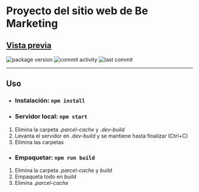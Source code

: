 # Proyecto del sitio web de Be Marketing

## **[Vista previa](http://kenza.ar/bemarketing)**

![package version](https://img.shields.io/github/package-json/v/kenzaflow/bemarketing)
![commit activity](https://img.shields.io/github/commit-activity/w/kenzaflow/bemarketing)
![last commit](https://img.shields.io/github/last-commit/kenzaflow/bemarketing)

---

## Uso

- ### Instalación: **`npm install`**

- ### Servidor local: **`npm start`**

1. Elimina la carpeta *.parcel-cache* y *.dev-build*
2. Levanta el servidor en *.dev-build* y se mantiene hasta finalizar (Ctrl+C)
3. Elimina las carpetas

- ### Empaquetar: **`npm run build`**

1. Elimina la carpeta *.parcel-cache* y *build*
2. Empaqueta todo en *build*
3. Elimina *.parcel-cache*
